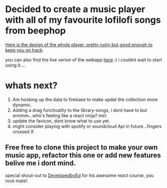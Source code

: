 # Decided to create a music player with all of my favourite lofilofi songs from beephop

[Here is the design of the whole player, pretty rusty but good enough to keep you on track](https://www.figma.com/file/gnEpTrgmjuY9bnR4xu4RXg/Music-app?type=design&node-id=4%3A239&t=sjjbOnfVdzzzIwYG-1https://).

you can also find the live verion of the webapp [here](https://endearing-concha-68e040.netlify.app/) :) i couldnt wait to start using it....

# whats next?

1. Am hooking up the data to firebase to make updat the collection more dynamic.
2. Adding a drag functioality to the library-songs, i dont have to but ermmm...who's feeling like a react ninja? me!.
3. update the favicon, dont know what to use yet.
4. might consider playing with spotify or soundcloud Api in future...fingers crossed X

## Free free to clone this project to make your own music app, refactor this one or add new features belive me i dont mind.

special shout-out to [DevelopedbyEd](https://developedbyed.com/) for his awesome react course, you rock mate!.
